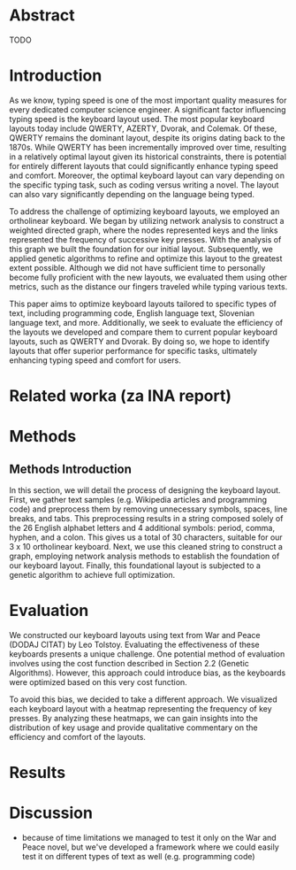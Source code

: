 # Abstract

TODO

# Introduction

As we know, typing speed is one of the most important quality measures for every dedicated computer science engineer. A significant factor influencing typing speed is the keyboard layout used. The most popular keyboard layouts today include QWERTY, AZERTY, Dvorak, and Colemak. Of these, QWERTY remains the dominant layout, despite its origins dating back to the 1870s. While QWERTY has been incrementally improved over time, resulting in a relatively optimal layout given its historical constraints, there is potential for entirely different layouts that could significantly enhance typing speed and comfort. Moreover, the optimal keyboard layout can vary depending on the specific typing task, such as coding versus writing a novel. The layout can also vary significantly depending on the language being typed. 

To address the challenge of optimizing keyboard layouts, we employed an ortholinear keyboard. We began by utilizing network analysis to construct a weighted directed graph, where the nodes represented keys and the links represented the frequency of successive key presses. With the analysis of this graph we built the foundation for our initial layout. Subsequently, we applied genetic algorithms to refine and optimize this layout to the greatest extent possible. Although we did not have sufficient time to personally become fully proficient with the new layouts, we evaluated them using other metrics, such as the distance our fingers traveled while typing various texts.

This paper aims to optimize keyboard layouts tailored to specific types of text, including programming code, English language text, Slovenian language text, and more. Additionally, we seek to evaluate the efficiency of the layouts we developed and compare them to current popular keyboard layouts, such as QWERTY and Dvorak. By doing so, we hope to identify layouts that offer superior performance for specific tasks, ultimately enhancing typing speed and comfort for users.

# Related worka (za INA report)



# Methods

## Methods Introduction

In this section, we will detail the process of designing the keyboard layout.
First, we gather text samples  (e.g. Wikipedia articles and programming code) and preprocess them by removing unnecessary symbols, spaces, line breaks, and tabs. This preprocessing results in a string composed solely of the 26 English alphabet letters and 4 additional symbols: period, comma, hyphen, and a colon. This gives us a total of 30 characters, suitable for our 3 x 10 ortholinear keyboard.
Next, we use this cleaned string to construct a graph, employing network analysis methods to establish the foundation of our keyboard layout. Finally, this foundational layout is subjected to a genetic algorithm to achieve full optimization.

# Evaluation

We constructed our keyboard layouts using text from War and Peace (DODAJ CITAT) by Leo Tolstoy. Evaluating the effectiveness of these keyboards presents a unique challenge. One potential method of evaluation involves using the cost function described in Section 2.2 (Genetic Algorithms). However, this approach could introduce bias, as the keyboards were optimized based on this very cost function.

To avoid this bias, we decided to take a different approach. We visualized each keyboard layout with a heatmap representing the frequency of key presses. By analyzing these heatmaps, we can gain insights into the distribution of key usage and provide qualitative commentary on the efficiency and comfort of the layouts. 

# Results



# Discussion

- because of time limitations we managed to test it only on the War and Peace novel, but we've developed a framework where we could easily test it on different types of text as well (e.g. programming code)